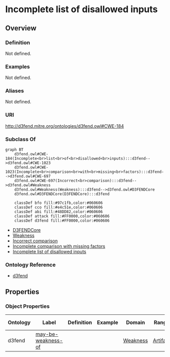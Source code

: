 # Incomplete list of disallowed inputs

## Overview

### Definition
Not defined.

### Examples
Not defined.

### Aliases
Not defined.

### URI
http://d3fend.mitre.org/ontologies/d3fend.owl#CWE-184

### Subclass Of
```mermaid
graph BT
    d3fend.owl#CWE-184(Incomplete<br>list<br>of<br>disallowed<br>inputs):::d3fend-->d3fend.owl#CWE-1023
    d3fend.owl#CWE-1023(Incomplete<br>comparison<br>with<br>missing<br>factors):::d3fend-->d3fend.owl#CWE-697
    d3fend.owl#CWE-697(Incorrect<br>comparison):::d3fend-->d3fend.owl#Weakness
    d3fend.owl#Weakness(Weakness):::d3fend-->d3fend.owl#D3FENDCore
    d3fend.owl#D3FENDCore(D3FENDCore):::d3fend
    
    classDef bfo fill:#97c1fb,color:#060606
    classDef cco fill:#e4c51e,color:#060606
    classDef abi fill:#48DD82,color:#060606
    classDef attack fill:#FF0000,color:#060606
    classDef d3fend fill:#FF0000,color:#060606
```

- [D3FENDCore](/docs/ontology/reference/model/D3FENDCore/D3FENDCore.md)
- [Weakness](/docs/ontology/reference/model/D3FENDCore/Weakness/Weakness.md)
- [Incorrect comparison](/docs/ontology/reference/model/D3FENDCore/Weakness/Incorrect%20comparison/Incorrect%20comparison.md)
- [Incomplete comparison with missing factors](/docs/ontology/reference/model/D3FENDCore/Weakness/Incorrect%20comparison/Incomplete%20comparison%20with%20missing%20factors/Incomplete%20comparison%20with%20missing%20factors.md)
- [Incomplete list of disallowed inputs](/docs/ontology/reference/model/D3FENDCore/Weakness/Incorrect%20comparison/Incomplete%20comparison%20with%20missing%20factors/Incomplete%20list%20of%20disallowed%20inputs/Incomplete%20list%20of%20disallowed%20inputs.md)


### Ontology Reference
- [d3fend](http://d3fend.mitre.org/ontologies/d3fend.owl#)

## Properties
### Object Properties
| Ontology | Label | Definition | Example | Domain | Range | Inverse Of |
|----------|-------|------------|---------|--------|-------|------------|
| d3fend | [may-be-weakness-of](http://d3fend.mitre.org/ontologies/d3fend.owl#may-be-weakness-of) |  |  | [Weakness](/docs/ontology/reference/model/D3FENDCore/Weakness/Weakness.md) | [Artifact](/docs/ontology/reference/model/D3FENDCore/Artifact/Artifact.md) | [may-have-weakness](http://d3fend.mitre.org/ontologies/d3fend.owl#may-have-weakness) |

